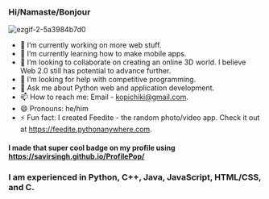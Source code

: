 ### Hi/Namaste/Bonjour
![ezgif-2-5a3984b7d0](https://user-images.githubusercontent.com/84334654/181835988-18dc3331-2e92-4af2-85f6-be1bceea7780.gif)

- 🔭 I’m currently working on more web stuff.
- 🌱 I’m currently learning how to make mobile apps.
- 👯 I’m looking to collaborate on creating an online 3D world. I believe Web 2.0 still has potential to advance further.
- 🤔 I’m looking for help with competitive programming.
- 💬 Ask me about Python web and application development.
- 📫 How to reach me: Email - kopichiki@gmail.com.
- 😄 Pronouns: he/him
- ⚡ Fun fact: I created Feedite - the random photo/video app. Check it out at https://feedite.pythonanywhere.com.

#### I made that super cool badge on my profile using https://savirsingh.github.io/ProfilePop/

### I am experienced in Python, C++, Java, JavaScript, HTML/CSS, and C.
